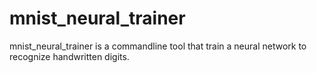 # mnist\_neural\_trainer

mnist\_neural\_trainer is a commandline tool that train a neural network to recognize handwritten digits.
